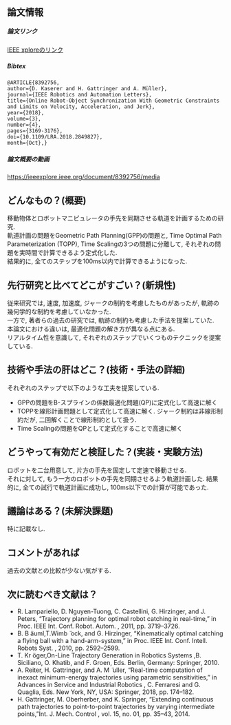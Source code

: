 論文情報
------------------

##### 論文リンク

[IEEE xploreのリンク](https://ieeexplore.ieee.org/document/8392756/)

##### Bibtex

    @ARTICLE{8392756, 
    author={D. Kaserer and H. Gattringer and A. Müller}, 
    journal={IEEE Robotics and Automation Letters}, 
    title={Online Robot-Object Synchronization With Geometric Constraints and Limits on Velocity, Acceleration, and Jerk}, 
    year={2018}, 
    volume={3}, 
    number={4}, 
    pages={3169-3176}, 
    doi={10.1109/LRA.2018.2849827}, 
    month={Oct},}

##### 論文概要の動画

https://ieeexplore.ieee.org/document/8392756/media

どんなもの？(概要)
------------------
移動物体とロボットマニピュレータの手先を同期させる軌道を計画するための研究.  
軌道計画の問題をGeometric Path Planning(GPP)の問題と, Time Optimal Path Parameterization (TOPP), Time Scalingの3つの問題に分離して, それぞれの問題を実時間で計算できるよう定式化した.  
結果的に, 全てのステップを100ms以内で計算できるようになった. 

先行研究と比べてどこがすごい？(新規性)
------------------
従来研究では, 速度, 加速度, ジャークの制約を考慮したものがあったが, 軌跡の幾何学的な制約を考慮していなかった.  
一方で, 著者らの過去の研究では, 軌跡の制約も考慮した手法を提案していた.  
本論文における違いは, 最適化問題の解き方が異なる点にある.  
リアルタイム性を意識して, それぞれのステップでいくつものテクニックを提案している.

技術や手法の肝はどこ？(技術・手法の詳細)
------------------
それぞれのステップで以下のような工夫を提案している.
- GPPの問題をB-スプラインの係数最適化問題(QP)に定式化して高速に解く
- TOPPを線形計画問題として定式化して高速に解く. ジャーク制約は非線形制約だが, 二回解くことで線形制約として扱う.
- Time Scalingの問題をQPとして定式化することで高速に解く

どうやって有効だと検証した？(実装・実験方法)
------------------
ロボットを二台用意して, 片方の手先を固定して定速で移動させる.  
それに対して, もう一方のロボットの手先を同期させるよう軌道計画した.
結果的に, 全ての試行で軌道計画に成功し, 100ms以下での計算が可能であった.

議論はある？(未解決課題)
------------------
特に記載なし.

コメントがあれば
------------------
過去の文献との比較が少ない気がする.

次に読むべき文献は？
------------------

 - R. Lampariello, D. Nguyen-Tuong, C. Castellini, G. Hirzinger, and J. Peters, “Trajectory planning for optimal robot catching in real-time,” in Proc. IEEE Int. Conf. Robot. Autom. , 2011, pp. 3719–3726. 
- B. B ̈auml,T.Wimb ̈ ock, and G. Hirzinger, “Kinematically optimal catching a flying ball with a hand-arm-system,” in Proc. IEEE Int. Conf. Intell. Robots Syst. , 2010, pp. 2592–2599. 
- T. Kr ̈oger,On-Line  Trajectory  Generation  in  Robotics  Systems ,B. Siciliano, O. Khatib, and F. Groen, Eds. Berlin, Germany: Springer, 2010. 
- A. Reiter, H. Gattringer, and A. M ̈ uller, “Real-time computation of inexact minimum-energy trajectories using parametric sensitivities,” in Advances in Service and Industrial Robotics , C. Ferraresi and G. Quaglia, Eds. New York, NY, USA: Springer, 2018, pp. 174–182. 
- H. Gattringer, M. Oberherber, and K. Springer, “Extending continuous path trajectories to point-to-point trajectories by varying intermediate points,”Int. J. Mech. Control , vol. 15, no. 01, pp. 35–43, 2014. 
